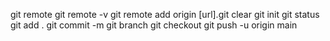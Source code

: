 git remote
git remote -v
git remote add origin [url].git
clear
git init
git status
git add .
git commit -m
git branch
git checkout
git push -u origin main